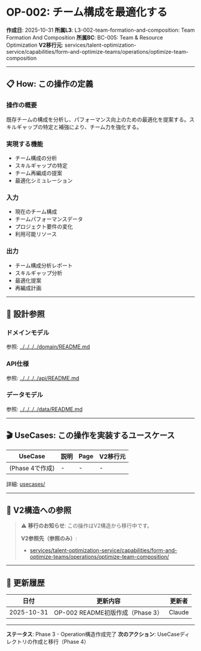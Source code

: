 # OP-002: チーム構成を最適化する

**作成日**: 2025-10-31
**所属L3**: L3-002-team-formation-and-composition: Team Formation And Composition
**所属BC**: BC-005: Team & Resource Optimization
**V2移行元**: services/talent-optimization-service/capabilities/form-and-optimize-teams/operations/optimize-team-composition

---

## 📋 How: この操作の定義

### 操作の概要
既存チームの構成を分析し、パフォーマンス向上のための最適化を提案する。スキルギャップの特定と補強により、チーム力を強化する。

### 実現する機能
- チーム構成の分析
- スキルギャップの特定
- チーム再編成の提案
- 最適化シミュレーション

### 入力
- 現在のチーム構成
- チームパフォーマンスデータ
- プロジェクト要件の変化
- 利用可能リソース

### 出力
- チーム構成分析レポート
- スキルギャップ分析
- 最適化提案
- 再編成計画

---

## 🔗 設計参照

### ドメインモデル
参照: [../../../../domain/README.md](../../../../domain/README.md)

### API仕様
参照: [../../../../api/README.md](../../../../api/README.md)

### データモデル
参照: [../../../../data/README.md](../../../../data/README.md)

---

## 🎬 UseCases: この操作を実装するユースケース

| UseCase | 説明 | Page | V2移行元 |
|---------|------|------|---------|
| (Phase 4で作成) | - | - | - |

詳細: [usecases/](usecases/)

---

## 🔗 V2構造への参照

> ⚠️ **移行のお知らせ**: この操作はV2構造から移行中です。
>
> **V2参照先（参照のみ）**:
> - [services/talent-optimization-service/capabilities/form-and-optimize-teams/operations/optimize-team-composition/](../../../../../../../services/talent-optimization-service/capabilities/form-and-optimize-teams/operations/optimize-team-composition/)

---

## 📝 更新履歴

| 日付 | 更新内容 | 更新者 |
|------|---------|--------|
| 2025-10-31 | OP-002 README初版作成（Phase 3） | Claude |

---

**ステータス**: Phase 3 - Operation構造作成完了
**次のアクション**: UseCaseディレクトリの作成と移行（Phase 4）
